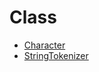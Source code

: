 # Class

- [Character](https://github.com/JangHyoGwang/TIL/blob/main/Java/%EA%B8%B0%EC%B4%88/Character%20%ED%81%B4%EB%9E%98%EC%8A%A4.md)
- [StringTokenizer](https://github.com/JangHyoGwang/TIL/blob/main/Java/StringTokenizer.md) 
